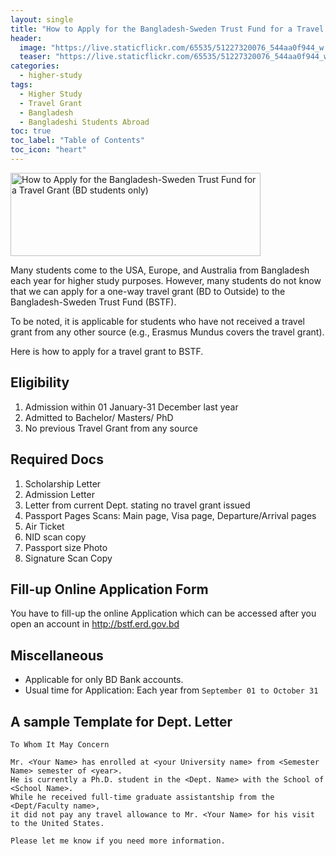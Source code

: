 ```yaml
---
layout: single
title: "How to Apply for the Bangladesh-Sweden Trust Fund for a Travel Grant (BD students only)"
header:
  image: "https://live.staticflickr.com/65535/51227320076_544aa0f944_w.jpg"
  teaser: "https://live.staticflickr.com/65535/51227320076_544aa0f944_w.jpg"
categories:
  - higher-study
tags:
  - Higher Study
  - Travel Grant
  - Bangladesh
  - Bangladeshi Students Abroad
toc: true
toc_label: "Table of Contents"
toc_icon: "heart"
---
```


<a data-flickr-embed="true" href="https://www.flickr.com/photos/142248809@N07/51227320076/in/dateposted-public/" title="How to Apply for the Bangladesh-Sweden Trust Fund for a Travel Grant (BD students only)"><img src="https://live.staticflickr.com/65535/51227320076_544aa0f944_w.jpg" width="400" height="133" alt="How to Apply for the Bangladesh-Sweden Trust Fund for a Travel Grant (BD students only)"></a><script async src="//embedr.flickr.com/assets/client-code.js" charset="utf-8"></script>


Many students come to the USA, Europe, and Australia from Bangladesh each year for higher study purposes. However, many students do not know that we can apply for a one-way travel grant (BD to Outside) to the Bangladesh-Sweden Trust Fund (BSTF).

To be noted, it is applicable for students who have not received a travel grant from any other source (e.g., Erasmus Mundus covers the travel grant).

Here is how to apply for a travel grant to BSTF.


## Eligibility
1. Admission within 01 January-31 December last year
2. Admitted to Bachelor/ Masters/ PhD
3. No previous Travel Grant from any source

## Required Docs

1. Scholarship Letter
2. Admission Letter
3. Letter from current Dept. stating no travel grant issued
4. Passport Pages Scans: Main page, Visa page, Departure/Arrival pages
5. Air Ticket
6. NID scan copy
7. Passport size Photo
8. Signature Scan Copy

## Fill-up Online Application Form
You have to fill-up the online Application which can be accessed after you open an account in http://bstf.erd.gov.bd

## Miscellaneous
* Applicable for only BD Bank accounts.
* Usual time for Application: Each year from `September 01 to October 31`

## A sample Template for Dept. Letter
```
To Whom It May Concern 

Mr. <Your Name> has enrolled at <your University name> from <Semester Name> semester of <year>. 
He is currently a Ph.D. student in the <Dept. Name> with the School of <School Name>. 
While he received full-time graduate assistantship from the <Dept/Faculty name>, 
it did not pay any travel allowance to Mr. <Your Name> for his visit to the United States. 

Please let me know if you need more information.
```
<!--stackedit_data:
eyJoaXN0b3J5IjpbMTMyMjA5OTgwNywxNDczMjYyOTU1LC04MD
kwNzk0MTQsMTc1MzY4Njc4N119
-->